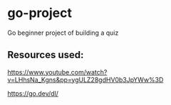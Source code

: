 # go-project
Go beginner project of building a quiz




## Resources used: 

https://www.youtube.com/watch?v=LHhsNa_Kgns&pp=ygULZ28gdHV0b3JpYWw%3D

https://go.dev/dl/

